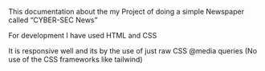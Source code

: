 ﻿This documentation about the my Project of doing a simple Newspaper called “CYBER-SEC News”

For development I have used HTML and CSS 

It is responsive well and its by the use of just raw CSS @media queries (No use of the CSS frameworks like tailwind) 
